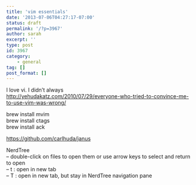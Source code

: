 ```yaml
---
title: 'vim essentials'
date: '2013-07-06T04:27:17-07:00'
status: draft
permalink: '/?p=3967'
author: sarah
excerpt: ''
type: post
id: 3967
category:
    - general
tag: []
post_format: []
---
```

I love vi. I didn’t always  
http://yehudakatz.com/2010/07/29/everyone-who-tried-to-convince-me-to-use-vim-was-wrong/

brew install mvim  
brew install ctags  
brew install ack

https://github.com/carlhuda/janus

NerdTree  
– double-click on files to open them or use arrow keys to select and return to open  
– t : open in new tab  
– T : open in new tab, but stay in NerdTree navigation pane